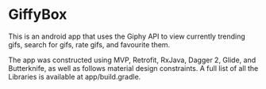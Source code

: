# GiffyBox

This is an android app that uses the Giphy API to view currently trending gifs, search for gifs, rate gifs, and favourite them.

The app was constructed using MVP, Retrofit, RxJava, Dagger 2, Glide, and Butterknife, as well as follows material design constraints.
A full list of all the Libraries is available at app/build.gradle.


